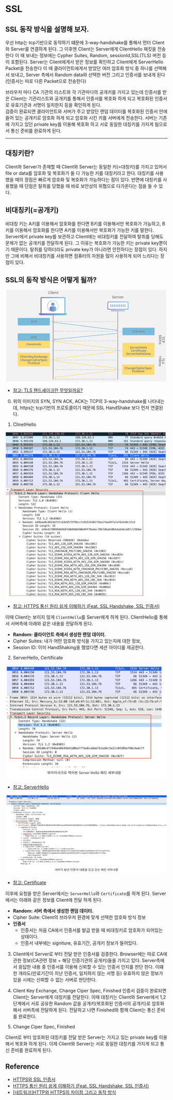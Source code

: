 # SSL


## SSL 동작 방식을 설명해 보자. 
우선 http는 tcp기반으로 동작하기 떄문에 3-way-handshake를 통해서 먼터 Client와 Server를 연결하게 된다. 
그 이후엔 Client는 Server에게 ClientHello 패킷을 전송한다 이 때 보내는 정보에는 Cypher Suites, Random, sessionId,SSL(TLS) 버전 등이 포함된다. Server는 Client에게서 받은 정보를 확인하고 
Client에게 ServerHello Packet을 전송한다 이 때 클라이언트에게서 받았던 여러 암호화 방식 중 하나를 선택해서 보내고, Server 측에서 Random data와 선택한 버전 그리고 인증서를 보내게 된다(인증서는 따로 다른 Packet으로 전송한다)

브라우저 마다 CA 기관의 리스트와 각 기관마다의 공개키를 가지고 있는데 인증서를 받은 Client는 기관리스트와 공개키를 통해서 인증서를 복호화 하게 되고 복호화된 인증서로 유효기관과 서명이 일치한지 등을 확인하게 된다.  
검증이 완료되면 클라이언트와 서버가 주고 받았던 랜덤 데이터를 복호화된 인증서 안에 들어 있는 공개키로 암호화 하게 되고 암호화 시킨 키를 서버에게 전송한다. 서버는 기존에 가지고 있던 private key를 이용해 복호화 하고 서로 동일한 대칭키를 가지게 됨으로 서 통신 준비를 완료하게 된다.

---
## 대칭키란?
Client와 Server가 존재할 때  Client와 Server는 동일한 키(=대칭키)를 가지고 있어서 file or data를 
암호화 및 복호화가 둘 다 가능한 키를 대칭키라고 한다.
대칭키를 사용했을 때의 장점은 빠르게 암호화 및 복호화가 가능하다는 점이 있다. 반면에 대칭키를 사용했을 때 단점은 탈취를 당했을 때 바로 보안상의 위협으로 다가온다는 점을 들 수 있다.

## 비대칭키(=공개키)
비대칭 키는 A키를 이용해서 암호화를 한다면 B키를 이용해서만 복호화가 가능하고, B키를 이용해서 암호화를 한다면 A키를 이용해서만 복호화가 가능한 키를 말한다.
Server에서 private key를 보관하고 Client에는 비대칭키를 전달하여 탈취를 당해도 문제가 없는 공개키를 전달하게 된다. 그 이유는 복호화가 가능한 키는 private key뿐이기 때문이다.
탈취를 당하더라도 private key가 아니라면 안전하다는 장점이 있다. 하지만 그에 비해서 비대칭키를 사용하면 컴퓨터의 자원을 많이 사용하게 되어 느리다는 장점이 있다.

## SSL의 동작 방식은 어떻게 될까?

![hand_shake.png](images/hand_shake.png)
* [참고: TLS 핸드셰이크란 무엇일까요?](https://www.cloudflare.com/ko-kr/learning/ssl/what-happens-in-a-tls-handshake/)

0. 위의 이미지의 SYN, SYN ACK, ACK는 TCP의 3-way-handshake를 나타내는데, https는 tcp기반의 프로토콜이기 때문에 SSL HandShake 보다 먼저 연결된다. 

1. ClinetHello

![img.png](images/client-hello-handshake-detail.png)
* [참고: HTTPS 통신 원리 쉽게 이해하기 (Feat. SSL Handshake, SSL 인증서)](https://nuritech.tistory.com/25)

이때 Client는 보이지 않게 `ClientHello`를 Server에게 하게 된다. ClientHello를 통해서 서버측에 아래와 같은 내용을 전달하게 된다.
* **Random: 클라이언트 측에서 생성한 랜덤 데이터.**
* Cipher Suites: 내가 어떤 암호화 방식을 가지고 있는지에 대한 정보,   
* Session ID: 이미 HandShaking을 했었다면 세션 아이디를 제공한다.

2. ServerHello, Certificate

![img_1.png](images/img_1.png)
* [참고: ServerHello](https://nuritech.tistory.com/25)

![img_2.png](images/cerificate-detail.png)
* [참고: Certificate](https://nuritech.tistory.com/25)

이후에 요청을 받은 Server에서는 `ServerHello`와 `Certificate`를 하게 된다.  Server에서는 아래와 같은 정보를 Client에 전달 하게 된다.
* **Random: 서버 측에서 생성한 랜덤 데이터.**
* Cipher Suite: Client의 브라우저 환경에 맞게 선택한 암호화 방식 정보
* **인증서**
  * 인증서는 처음 CA에서 인증서를 발급 받을 때 비대칭키로 암호화가 되어있는 상태이다. 
  * 인증서 내부에는 signiture, 유효기간, 공개키 정보가 들어있다.

3. Client에서 Server로 부터 전달 받은 인증서를 검증한다.
Browser에는 따로 CA에 관한 정보(CA관련 정보 + 해당 인증기관의 공개키)들을 가지고 있다.
Server측에서 응답한 내용 중 인증서를 이용해 신뢰할 수 있는 인증서 인지를 판단 한다. 이떄 한 개라도(만료기간이 지난 인증서, 일치하지 않는 서명 등) 유효하지 않은 정보가 있을 시에는 신뢰할 수 없는 서버로 판단한다.


4. Client Key Exchange, Change Ciper Spec, Finished
인증서 검증이 완료되면 Client는 Server에게 대칭키를 전달한다.
이때 대칭키는 Client와 Server에서 1,2 단계에서 서로 공유한 Random 값을 공개키(복호화된 인증서의 공개키)로 암호화해서 서버측에 전달하게 된다.
전달하고 나면 Finished와 함께 Client는 통신 준비를 완료한다.


5. Change Ciper Spec, Finished

Client로 부터 암호화된 대칭키를 전달 받은 Server는 가지고 있는 private key를 이용해서 복호화 하게 된다.
이제 Client와 Server는 서로 동일한 대칭키를 가지게 되고 통신 준비를 완료하게 된다.



## Reference 
* [HTTPS와 SSL 인증서](https://opentutorials.org/course/228/4894)
* [HTTPS 통신 원리 쉽게 이해하기 (Feat. SSL Handshake, SSL 인증서)](https://nuritech.tistory.com/25)
* [[네트워크]HTTP와 HTTPS의 차이점 그리고 동작 방식](https://devdy.tistory.com/14)